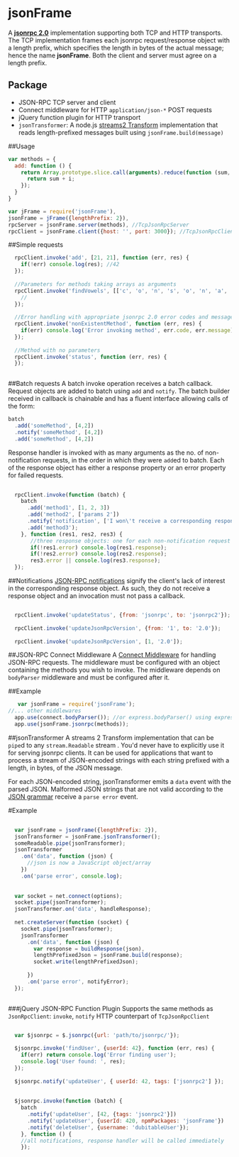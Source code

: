 jsonFrame
=========

A **[jsonrpc 2.0]** implementation supporting both TCP and HTTP transports. The TCP implementation frames each jsonrpc request/response object with a length prefix, which specifies the length in bytes of the actual message; hence the name **jsonFrame**.
Both the client and server must agree on a length prefix.

## Package
* JSON-RPC TCP server and client
* Connect middleware for HTTP `application/json-*` POST requests
* jQuery function plugin for HTTP transport
* `jsonTransformer`: A node.js [streams2 Transform] implementation that reads length-prefixed messages built using `jsonFrame.build(message)`


##Usage

```javascript
var methods = {
  add: function () {
    return Array.prototype.slice.call(arguments).reduce(function (sum, i) {
      return sum + i;
    });
  }
}

var jFrame = require('jsonFrame'),
jsonFrame = jFrame({lengthPrefix: 2}),
rpcServer = jsonFrame.server(methods), //TcpJsonRpcServer
rpcClient = jsonFrame.client({host: '', port: 3000}); //TcpJsonRpcClient

```

##Simple requests

```javascript
  rpcClient.invoke('add', [21, 21], function (err, res) {
    if(!err) console.log(res); //42
  });
  
  //Parameters for methods taking arrays as arguments
  rpcClient.invoke('findVowels', [['c', 'o', 'n', 's', 'o', 'n', 'a', 'n', 't']], function (err, res) {
    // 
  });
  
  //Error handling with appropriate jsonrpc 2.0 error codes and messages
  rpcClient.invoke('nonExistentMethod', function (err, res) {
    if(err) console.log('Error invoking method', err.code, err.message);
  });
  
  //Method with no parameters
  rpcClient.invoke('status', function (err, res) {
  });
  
```

##Batch requests
  A batch invoke operation receives a batch callback. Request objects are added to batch using `add` and `notify`.
  The batch builder received in callback is chainable and has a fluent interface allowing calls of the form:
  ``` javascript
  batch
    .add('someMethod', [4,2])
    .notify('someMethod', [4,2])
    .add('someMethod', [4,2])
  
  ```
  
  Response handler is invoked with as many arguments as the no. of non-notification requests, in the order in which they   were `add`ed to batch. Each of the response object has either a response property or an error property for failed       requests.

```javascript
  
  rpcClient.invoke(function (batch) {
    batch
      .add('method1', [1, 2, 3])
      .add('method2', ['params 2'])
      .notify('notification', ['I won\'t receive a corresponding response object'])
      .add('method3');
    }, function (res1, res2, res3) {
       //three response objects: one for each non-notification request in the order methods were added to batch
       if(!res1.error) console.log(res1.response);
       if(!res2.error) console.log(res2.response);
       res3.error || console.log(res3.response);
  });
```


##Notifications
[JSON-RPC notifications] signify the client's lack of interest in the corresponding response object. As such, they do not receive a response object and an invocation must not pass a callback.

```javascript

  rpcClient.invoke('updateStatus', {from: 'jsonrpc', to: 'jsonrpc2'});
  
  rpcClient.invoke('updateJsonRpcVersion', {from: '1', to: '2.0'});
  
  rpcClient.invoke('updateJsonRpcVersion', [1, '2.0']);

```

##JSON-RPC Connect Middleware
A [Connect Middleware] for handling JSON-RPC requests. The middleware must be configured with an object containing the methods you wish to invoke. The middleware depends on `bodyParser` middleware and must be configured after it.

##Example

```javascript
   var jsonFrame = require('jsonFrame');
//... other middlewares
  app.use(connect.bodyParser()); //or express.bodyParser() using express
  app.use(jsonFrame.jsonrpc(methods));

```

##jsonTransformer
A streams 2 Transform implementation that can be `pipe`d to any `stream.Readable` stream . You'd never have to explicitly use it for serving jsonrpc clients. It can be used for applications that want to process a stream of JSON-encoded strings with each string prefixed with a length, in bytes, of the JSON message.

For each JSON-encoded string, jsonTransformer emits a `data` event with the parsed JSON. Malformed JSON strings that are not valid according to the [JSON grammar] receive a `parse error` event.

#Example

```javascript
  
  var jsonFrame = jsonFrame({lengthPrefix: 2}),
  jsonTransformer = jsonFrame.jsonTransformer();
  someReadable.pipe(jsonTransformer);
  jsonTransformer
    .on('data', function (json) {
      //json is now a JavaScript object/array
    })
    .on('parse error', console.log);
    
  
  var socket = net.connect(options);
  socket.pipe(jsonTransformer);
  jsonTransformer.on('data', handleResponse);
  
  net.createServer(function (socket) {
    socket.pipe(jsonTransformer);
    jsonTransformer
      .on('data', function (json) {
        var response = buildResponse(json),
        lengthPrefixedJson = jsonFrame.build(response);
        socket.write(lengthPrefixedJson);
        
      })
      .on('parse error', notifyError);
  });
  
```

###jQuery JSON-RPC Function Plugin
Supports the same methods as `JsonRpcClient`: `invoke`, `notify`
HTTP counterpart of `TcpJsonRpcClient`

```javascript

  var $jsonrpc = $.jsonrpc({url: 'path/to/jsonrpc/'});
  
  $jsonrpc.invoke('findUser', {userId: 42}, function (err, res) {
    if(err) return console.log('Error finding user');
    console.log('User found: ', res);
  });
  
  $jsonrpc.notify('updateUser', { userId: 42, tags: ['jsonrpc2'] });
  
  
  $jsonrpc.invoke(function (batch) {
    batch
      .notify('updateUser', [42, {tags: 'jsonrpc2'}])
      .notify('updateUser', {userId: 420, npmPackages: 'jsonFrame'})
      .notify('deleteUser', {username: 'dubitableUser'});
    }, function () {
    //all notifications, response handler will be called immediately
    });

```

[jsonrpc 2.0]: www.jsonrpc.org
[streams2 Transform]: http://nodejs.org/api/stream.html#stream_class_stream_transform_1
[JSON-RPC notifications]: http://www.jsonrpc.org/specification#notification
[Connect Middleware]: http://www.senchalabs.org/connect/
[JSON grammar]: http://www.json.org/
